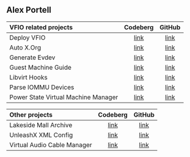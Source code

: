 ## Alex Portell

| VFIO related projects               | Codeberg          | GitHub          |
| :---                                | :---:             | :---:           |
| Deploy VFIO                         | [link][codeberg1] | [link][github1] |
| Auto X.Org                          | [link][codeberg2] | [link][github2] |
| Generate Evdev                      | [link][codeberg3] | [link][github3] |
| Guest Machine Guide                 | [link][codeberg4] | [link][github4] |
| Libvirt Hooks                       | [link][codeberg5] | [link][github5] |
| Parse IOMMU Devices                 | [link][codeberg6] | [link][github6] |
| Power State Virtual Machine Manager | [link][codeberg7] | [link][github7] |

| Other projects               | Codeberg          | GitHub          |
| :---                         | :---:             | :---:           |
| Lakeside Mall Archive        | [link][codebergA] | [link][githubA] |
| UnleashX XML Config          | [link][codebergB] | [link][githubB] |
| Virtual Audio Cable Manager  | [link][codebergC] | [link][githubC] |

[codeberg1]: https://codeberg.org/portellam/deploy-VFIO
[github1]:   https://github.com/portellam/deploy-VFIO
[codeberg2]: https://codeberg.org/portellam/auto-xorg
[github2]:   https://github.com/portellam/auto-xorg
[codeberg3]: https://codeberg.org/portellam/generate-evdev
[github3]:   https://github.com/portellam/generate-evdev
[codeberg4]: https://codeberg.org/portellam/guest-machine-guide
[github4]:   https://github.com/portellam/guest-machine-guide
[codeberg5]: https://codeberg.org/portellam/libvirt-hooks
[github5]:   https://github.com/portellam/libvirt-hooks
[codeberg6]: https://codeberg.org/portellam/parse-iommu-devices
[github6]:   https://github.com/portellam/parse-iommu-devices
[codeberg7]: https://codeberg.org/portellam/powerstate-virtmanager
[github7]:   https://github.com/portellam/powerstate-virtmanager

[codebergA]: https://codeberg.org/portellam/lakeside-mall-archive
[githubA]:   https://github.com/portellam/lakeside-mall-archive
[codebergB]: https://codeberg.org/portellam/unleashx-xml-config
[githubB]:   https://github.com/portellam/unleashx-xml-config
[codebergC]: https://codeberg.org/portellam/vac-manager
[githubC]:   https://github.com/portellam/vac-manager
